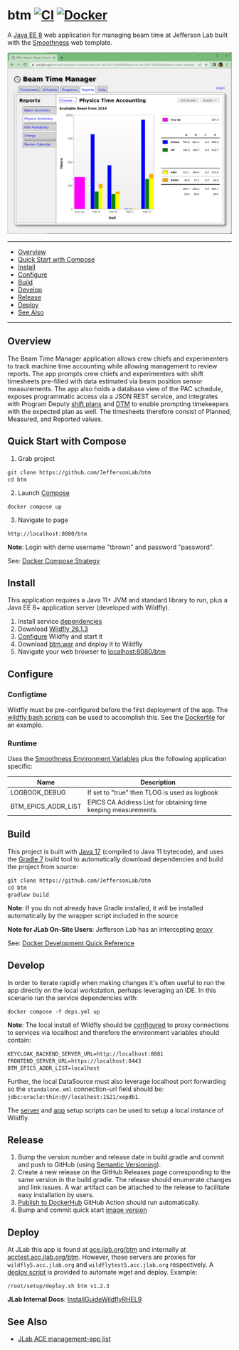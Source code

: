 # btm [![CI](https://github.com/JeffersonLab/btm/actions/workflows/ci.yml/badge.svg)](https://github.com/JeffersonLab/btm/actions/workflows/ci.yml) [![Docker](https://img.shields.io/docker/v/jeffersonlab/btm?sort=semver&label=DockerHub)](https://hub.docker.com/r/jeffersonlab/btm)
A [Java EE 8](https://en.wikipedia.org/wiki/Jakarta_EE) web application for managing beam time at Jefferson Lab built with the [Smoothness](https://github.com/JeffersonLab/smoothness) web template.

![Screenshot](https://github.com/JeffersonLab/btm/raw/main/Screenshot.png?raw=true "Screenshot")

---
- [Overview](https://github.com/JeffersonLab/btm#overview)
- [Quick Start with Compose](https://github.com/JeffersonLab/btm#quick-start-with-compose)
- [Install](https://github.com/JeffersonLab/btm#install)
- [Configure](https://github.com/JeffersonLab/btm#configure)
- [Build](https://github.com/JeffersonLab/btm#build)
- [Develop](https://github.com/JeffersonLab/btm#develop) 
- [Release](https://github.com/JeffersonLab/btm#release)
- [Deploy](https://github.com/JeffersonLab/btm#deploy)
- [See Also](https://github.com/JeffersonLab/btm#see-also)  
---

## Overview
The Beam Time Manager application allows crew chiefs and experimenters to track machine time accounting while allowing management to review reports.  The app prompts crew chiefs and experimenters with shift timesheets pre-filled with data estimated via beam position sensor measurements.  The app also holds a database view of the PAC schedule, exposes programmatic access via a JSON REST service, and integrates with Program Deputy [shift plans](https://github.com/JeffersonLab/pd-shiftplans) and [DTM](https://github.com/JeffersonLab/dtm) to enable prompting timekeepers with the expected plan as well.  The timesheets therefore consist of Planned, Measured, and Reported values.

## Quick Start with Compose
1. Grab project
```
git clone https://github.com/JeffersonLab/btm
cd btm
```
2. Launch [Compose](https://github.com/docker/compose)
```
docker compose up
```
3. Navigate to page
```
http://localhost:8080/btm
```

**Note**: Login with demo username "tbrown" and password "password".

See: [Docker Compose Strategy](https://gist.github.com/slominskir/a7da801e8259f5974c978f9c3091d52c)

## Install
This application requires a Java 11+ JVM and standard library to run, plus a Java EE 8+ application server (developed with Wildfly).


1. Install service [dependencies](https://github.com/JeffersonLab/btm/blob/main/deps.yml)
2. Download [Wildfly 26.1.3](https://www.wildfly.org/downloads/)
3. [Configure](https://github.com/JeffersonLab/btm#configure) Wildfly and start it
4. Download [btm.war](https://github.com/JeffersonLab/srm/releases) and deploy it to Wildfly
5. Navigate your web browser to [localhost:8080/btm](http://localhost:8080/btm)

## Configure

### Configtime
Wildfly must be pre-configured before the first deployment of the app. The [wildfly bash scripts](https://github.com/JeffersonLab/wildfly#configure) can be used to accomplish this. See the [Dockerfile](https://github.com/JeffersonLab/btm/blob/main/Dockerfile) for an example.

### Runtime
Uses the [Smoothness Environment Variables](https://github.com/JeffersonLab/smoothness#environment-variables) plus the following application specific:

| Name                | Description                                                    |
|---------------------|----------------------------------------------------------------|
| LOGBOOK_DEBUG       | If set to "true" then TLOG is used as logbook                  |
| BTM_EPICS_ADDR_LIST | EPICS CA Address List for obtaining time keeping measurements. |

## Build
This project is built with [Java 17](https://adoptium.net/) (compiled to Java 11 bytecode), and uses the [Gradle 7](https://gradle.org/) build tool to automatically download dependencies and build the project from source:

```
git clone https://github.com/JeffersonLab/btm
cd btm
gradlew build
```
**Note**: If you do not already have Gradle installed, it will be installed automatically by the wrapper script included in the source

**Note for JLab On-Site Users**: Jefferson Lab has an intercepting [proxy](https://gist.github.com/slominskir/92c25a033db93a90184a5994e71d0b78)

See: [Docker Development Quick Reference](https://gist.github.com/slominskir/a7da801e8259f5974c978f9c3091d52c#development-quick-reference)

## Develop
In order to iterate rapidly when making changes it's often useful to run the app directly on the local workstation, perhaps leveraging an IDE.  In this scenario run the service dependencies with:
```
docker compose -f deps.yml up
```
**Note**: The local install of Wildfly should be [configured](https://github.com/JeffersonLab/btm#configure) to proxy connections to services via localhost and therefore the environment variables should contain:
```
KEYCLOAK_BACKEND_SERVER_URL=http://localhost:8081
FRONTEND_SERVER_URL=https://localhost:8443
BTM_EPICS_ADDR_LIST=localhost
```
Further, the local DataSource must also leverage localhost port forwarding so the `standalone.xml` connection-url field should be: `jdbc:oracle:thin:@//localhost:1521/xepdb1`.  

The [server](https://github.com/JeffersonLab/wildfly/blob/main/scripts/server-setup.sh) and [app](https://github.com/JeffersonLab/wildfly/blob/main/scripts/app-setup.sh) setup scripts can be used to setup a local instance of Wildfly. 

## Release
1. Bump the version number and release date in build.gradle and commit and push to GitHub (using [Semantic Versioning](https://semver.org/)).
2. Create a new release on the GitHub Releases page corresponding to the same version in the build.gradle. The release should enumerate changes and link issues. A war artifact can be attached to the release to facilitate easy installation by users.
3. [Publish to DockerHub](https://github.com/JeffersonLab/btm/actions/workflows/docker-publish.yml) GitHub Action should run automatically.
4. Bump and commit quick start [image version](https://github.com/JeffersonLab/btm/blob/main/docker-compose.override.yml)

## Deploy
At JLab this app is found at [ace.jlab.org/btm](https://ace.jlab.org/btm) and internally at [acctest.acc.jlab.org/btm](https://acctest.acc.jlab.org/btm).  However, those servers are proxies for `wildfly5.acc.jlab.org` and `wildflytest5.acc.jlab.org` respectively.   A [deploy script](https://github.com/JeffersonLab/wildfly/blob/main/scripts/deploy.sh) is provided to automate wget and deploy.  Example:

```
/root/setup/deploy.sh btm v1.2.3
```

**JLab Internal Docs**:  [InstallGuideWildflyRHEL9](https://accwiki.acc.jlab.org/do/view/SysAdmin/InstallGuideWildflyRHEL9)

## See Also
 - [JLab ACE management-app list](https://github.com/JeffersonLab?q=ace+management-app)
